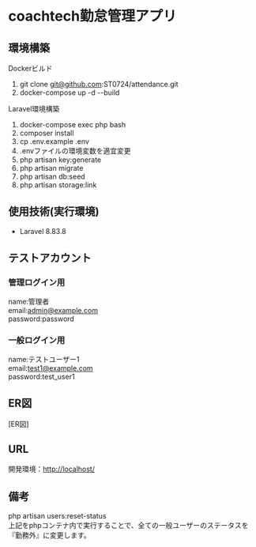 # coachtech勤怠管理アプリ

## 環境構築
Dockerビルド
1. git clone git@github.com:ST0724/attendance.git
2. docker-compose up -d --build

Laravel環境構築
1. docker-compose exec php bash
2. composer install
3. cp .env.example .env
4. .envファイルの環境変数を適宜変更
5. php artisan key:generate
6. php artisan migrate
7. php artisan db:seed
8. php artisan storage:link

## 使用技術(実行環境)
+ Laravel 8.83.8

## テストアカウント
### 管理ログイン用
name:管理者  
email:admin@example.com  
password:password  
### 一般ログイン用
name:テストユーザー1   
email:test1@example.com  
password:test_user1  

## ER図
[ER図]

## URL
開発環境：[http://localhost/](http://localhost/)

## 備考
php artisan users:reset-status  
上記をphpコンテナ内で実行することで、全ての一般ユーザーのステータスを『勤務外』に変更します。